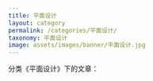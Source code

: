 ```yaml
---
title: 平面设计
layout: category
permalink: /categories/平面设计/
taxonomy: 平面设计
image: assets/images/banner/平面设计.jpg
---
```


分类《平面设计》下的文章：